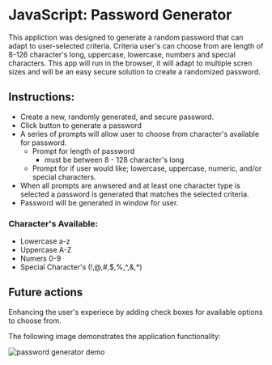 # JavaScript: Password Generator

This appliction was designed to generate a random password that can adapt to user-selected criteria. Criteria user's can choose from are length of 8-126 character's long, uppercase, lowercase, numbers and special characters. This app will run in the browser, it will adapt to multiple scren sizes and will be an easy secure solution to create a randomized password. 

## Instructions:

* Create a new, randomly generated, and secure password.
* Click button to generate a password
* A series of prompts will allow user to choose from character's available for password.
    * Prompt for length of password 
        * must be between 8 - 128 character's long
    * Prompt for if user would like; lowercase, uppercase, numeric, and/or special characters. 
* When all prompts are anwsered and at least one character type is selected a password is generated that matches the selected criteria. 
* Password will be generated in window for user.
### Character's Available:
* Lowercase a-z 
* Uppercase A-Z
* Numers 0-9
* Special Character's (!,@,#,$,%,^,&,*)

## Future actions

Enhancing the user's experiece by adding check boxes for available options to choose from. 


The following image demonstrates the application functionality:

![password generator demo](./Assets/03-javascript-homework-demo.png)


